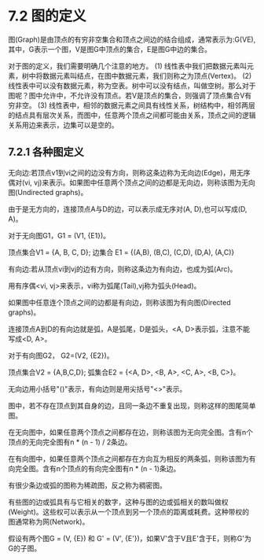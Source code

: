 # 7.2 图的定义
图(Graph)是由顶点的有穷非空集合和顶点之间边的结合组成，通常表示为:G(VE),其中，G表示一个图，V是图G中顶点的集合，E是图G中边的集合。

对于图的定义，我们需要明确几个注意的地方。
(1) 线性表中我们把数据元素叫元素，树中将数据元素叫结点，在图中数据元素，我们则称之为顶点(Vertex)。
(2) 线性表中可以没有数据元素，称为空表。树中可以没有结点，叫做空树。那么对于图呢？图中允许中，不允许没有顶点。若V是顶点的集合，则强调了顶点集合V有穷非空。
(3) 线性表中，相邻的数据元素之间具有线性关系，树结构中，相邻两层的结点具有层次关系，而图中，任意两个顶点之间都可能由关系，顶点之间的逻辑关系用边来表示，边集可以是空的。

## 7.2.1 各种图定义
无向边:若顶点v1到vi之间的边没有方向，则称这条边称为无向边(Edge)，用无序偶对(vi, vj)来表示。如果图中任意两个顶点之间的边都是无向边，则称该图为无向图(Undirected graphs)。 

由于是无方向的，连接顶点A与D的边，可以表示成无序对(A, D),也可以写成(D, A)。 

对于无向图G1，G1 = (V1, {E1})。

顶点集合V1 = {A, B, C, D};
边集合  E1 = {(A,B), (B,C), (C,D), (D,A), (A,C)}

有向边:若从顶点vi到vj的边有方向，则称这条边为有向边，也成为弧(Arc)。

用有序偶<vi, vj>来表示，vi称为弧尾(Tail),vj称为弧头(Head)。

如果图中任意连个顶点之间的边都是有向边，则称该图为有向图(Directed graphs)。

连接顶点A到D的有向边就是弧，A是弧尾，D是弧头，<A, D>表示弧，注意不能写成<D, A>。

对于有向图G2， G2=(V2, {E2})。

顶点集合V2 = {A,B,C,D};
弧集合E2 = {<A, D>, <B, A>, <C, A>, <B, C>}。

无向边用小括号"()"表示，有向边则是用尖括号"<>"表示。

图中，若不存在顶点到其自身的边，且同一条边不重复出现，则称这样的图尾简单图。

在无向图中，如果任意两个顶点之间都存在边，则称该图为无向完全图。含有n个顶点的无向完全图有n * (n - 1) / 2条边。

在有向图中，如果任意两个顶点之间都存在方向互为相反的两条弧，则称该图为有向完全图。含有n个顶点的有向完全图有n * (n - 1)条边。

有很少条边或弧的图称为稀疏图，反之称为稠密图。

有些图的边或弧具有与它相关的数字，这种与图的边或弧相关的数叫做权(Weight)。这些权可以表示从一个顶点到另一个顶点的距离或耗费。这种带权的图通常称为网(Network)。

假设有两个图G = (V, {E}) 和 G' = (V', {E'})，如果V'含于V且E'含于E，则称G'为G的子图。